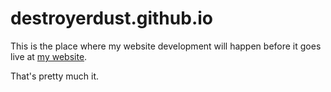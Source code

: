 destroyerdust.github.io
=======================

This is the place where my website development will happen before it goes live at [my website](http://www.seanbarkley.com).

That's pretty much it.